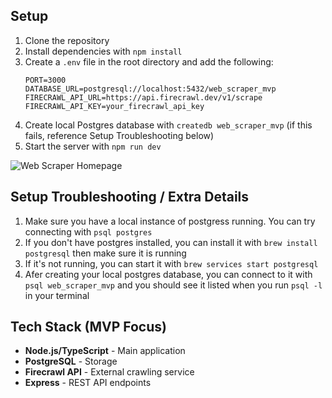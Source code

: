 ## Setup

1. Clone the repository
2. Install dependencies with `npm install`
3. Create a `.env` file in the root directory and add the following:
   ```
   PORT=3000
   DATABASE_URL=postgresql://localhost:5432/web_scraper_mvp
   FIRECRAWL_API_URL=https://api.firecrawl.dev/v1/scrape
   FIRECRAWL_API_KEY=your_firecrawl_api_key
   ```
4. Create local Postgres database with `createdb web_scraper_mvp` (if this fails, reference Setup Troubleshooting below)
5. Start the server with `npm run dev`

![Web Scraper Homepage](public/images/Screenshot%202025-10-11%20at%203.57.29%20PM.png)

## Setup Troubleshooting / Extra Details

1. Make sure you have a local instance of postgress running. You can try connecting with `psql postgres`
2. If you don't have postgres installed, you can install it with `brew install postgresql` then make sure it is running
3. If it's not running, you can start it with `brew services start postgresql`
4. Afer creating your local postgres database, you can connect to it with `psql web_scraper_mvp` and you should see it listed when you run `psql -l` in your terminal

## Tech Stack (MVP Focus)

- **Node.js/TypeScript** - Main application
- **PostgreSQL** - Storage
- **Firecrawl API** - External crawling service
- **Express** - REST API endpoints
